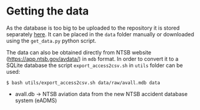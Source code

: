 # Getting the data

As the database is too big to be uploaded to the repository it is stored separately [here](https://www.dropbox.com/s/n9inalri0dvff1j/avall.db?dl=1). It can be placed in the `data` folder manually or downloaded using the `get_data.py` python script.

The data can also be obtained directly from NTSB website (https://app.ntsb.gov/avdata/) in `mdb` format. In order to convert it to a SQLite database the script `export_access2csv.sh` in `utils` folder can be used:

```
$ bash utils/export_access2csv.sh data/raw/avall.mdb data
```

* avall.db -> NTSB aviation data from the new NTSB accident database system (eADMS)

